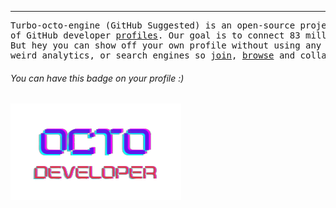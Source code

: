 <!--
<p align="center"><img src="https://upload.wikimedia.org/wikipedia/commons/8/88/Stereographic_projection_in_3D.svg" height="200px" width="200px"></p>
-->

---


<pre>
Turbo-octo-engine (GitHub Suggested) is an open-source project and nothing but a <a href="https://en.wikipedia.org/wiki/Webring">webring </a> 
of GitHub developer <a href="https://docs.github.com/en/account-and-profile/setting-up-and-managing-your-github-profile/customizing-your-profile/managing-your-profile-readme">profiles</a>. Our goal is to connect 83 million developers at one place. 
But hey you can show off your own profile without using any suggestion algorithms,
weird analytics, or search engines so <a href="./list">join</a>, <a href="https://cx0y.github.io/turbo-octo-engine">browse</a> and collaborate.
</pre>

<h6>You can have this badge on your profile :)</h6>
<a href="./logo"><img src="./logo/octo.png"></a>

